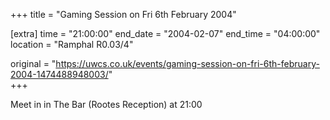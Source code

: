 +++
title = "Gaming Session on Fri 6th February 2004"

[extra]
time = "21:00:00"
end_date = "2004-02-07"
end_time = "04:00:00"
location = "Ramphal R0.03/4"

original = "https://uwcs.co.uk/events/gaming-session-on-fri-6th-february-2004-1474488948003/"    
+++

Meet in in The Bar (Rootes Reception) at 21:00

